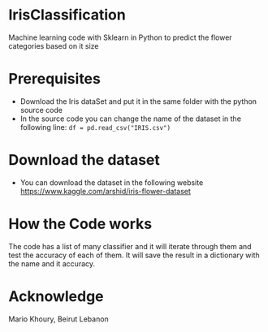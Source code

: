 # IrisClassification
Machine learning code with Sklearn in Python to predict the flower categories based on it size

# Prerequisites
- Download the Iris dataSet and put it in the same folder with the python source code
- In the source code you can change the name of the dataset in the following line: `df = pd.read_csv("IRIS.csv")`

# Download the dataset
- You can download the dataset in the following website https://www.kaggle.com/arshid/iris-flower-dataset
# How the Code works
The code has a list of many classifier and it will iterate through them and test the accuracy of each of them. It will save the result in a dictionary with the name and it accuracy.

# Acknowledge
Mario Khoury, Beirut Lebanon

